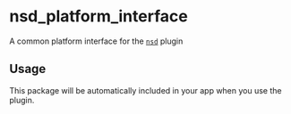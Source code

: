 # nsd_platform_interface

A common platform interface for the [`nsd`][1] plugin

## Usage

This package will be automatically included in your app when you use the plugin.

[1]: https://github.com/sebastianhaberey/nsd
